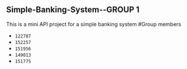 ## Simple-Banking-System--GROUP 1
This is a mini API project for a simple banking system
#Group members
- `122787`
- `152257`
- `151956`
- `149013`
- `151775`
